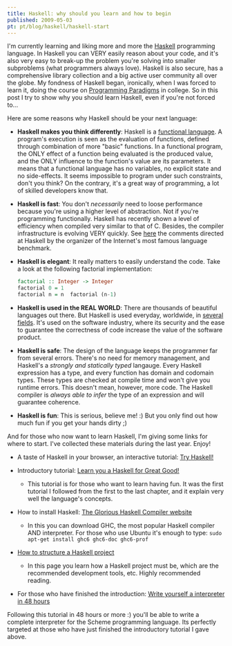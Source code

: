 ```yaml
---
title: Haskell: why should you learn and how to begin
published: 2009-05-03
pt: pt/blog/haskell/haskell-start
---
```


I'm currently learning and liking more and more the [Haskell][1] programming language. 
In Haskell you can VERY easily reason about your code,
and it's also very easy to break-up the problem you're solving into smaller subproblems (what programmers always love). 
Haskell is also secure, has a comprehensive library collection and a big active user community all over the globe. 
My fondness of Haskell began, ironically, when I was forced to learn it, doing the course on [Programming Paradigms][2] in college. 
So in this post I try to show why you should learn Haskell, even if you're not forced to...

Here are some reasons why Haskell should be your next language:

  * **Haskell makes you think differently**: Haskell is a [functional language][3]. 
    A program's execution is seen as the evaluation of functions, defined through combination of more "basic" functions. 
    In a functional program, the ONLY effect of a function being evaluated is the produced value,
    and the ONLY influence to the function's value are its parameters. 
    It means that a functional language has no variables, no explicit state and no side-effects. 
    It seems impossible to program under such constraints, don't you think? 
    On the contrary, it's a great way of programming, a lot of skilled developers know that.

  * **Haskell is fast**: You don't _necessarily_ need to loose performance because you're using a higher level of abstraction. 
    Not if you're programming functionally. Haskell has recently shown a level of efficiency when compiled very similar to that of C. 
    Besides, the compiler infrastructure is evolving VERY quickly. 
    See [here][4] the comments directed at Haskell by the organizer of the Internet's most famous language benchmark.

  * **Haskell is elegant**: It really matters to easily understand the code. Take a look at the following factorial implementation:

    ```haskell
    factorial :: Integer -> Integer
    factorial 0 = 1
    factorial n = n  factorial (n-1)
    ```

  * **Haskell is used in the REAL WORLD**: There are thousands of beautiful languages out there.
    But Haskell is used everyday, worldwide, in [several fields][5].
    It's used on the software industry, where its security and the ease to guarantee the correctness of code increase the value of the software product.

  * **Haskell is safe**: The design of the language keeps the programmer far from several errors.
    There's no need for memory management, and Haskell's a _strongly and statically typed_ langauge.
    Every Haskell expression has a type, and every function has domain and codomain types.
    These types are checked at compile time and won't give you runtime errors.
    This doesn't mean, however, more code. The Haskell compiler is _always able to infer_ the type of an expression and will guarantee coherence.

  * **Haskell is fun**: This is serious, believe me! :)
    But you only find out how much fun if you get your hands dirty ;)

And for those who now want to learn Haskell, I'm giving some links for where to start. I've collected these materials during the last year. Enjoy!

  * A taste of Haskell in your browser, an interactive tutorial: [Try Haskell!][6]

  * Introductory tutorial: [Learn you a Haskell for Great Good!][7]
      + This tutorial is for those who want to learn having fun.
        It was the first tutorial I followed from the first to the last chapter, and it explain very well the language's concepts.

  * How to install Haskell: [The Glorious Haskell Compiler website][8]
      + In this you can download GHC, the most popular Haskell compiler AND interpreter.
        For those who use Ubuntu it's enough to type: `sudo apt-get install ghc6 ghc6-doc ghc6-prof`

  * [How to structure a Haskell project][9]
      + In this page you learn how a Haskell project must be, which are the recommended development tools, etc. Highly recommended reading.

  * For those who have finished the introduction: [Write yourself a interpreter in 48 hours][10]

Following this tutorial in 48 hours or more :)
you'll be able to write a complete interpreter for the Scheme programming language.
Its perfectly targeted at those who have just finished the introductory tutorial I gave above.

[1]: <http://www.haskell.org>
[2]: <http://en.wikipedia.org/wiki/Programming_paradigms>
[3]: <http://pt.wikipedia.org/wiki/Programa%C3%A7%C3%A3o_funcional>
[4]: <http://www.haskell.org//pipermail/haskell/2006-June/018127.html>
[5]: <http://www.haskell.org/haskellwiki/Haskell_in_practice>
[6]: <http://tryhaskell.org>
[7]: <http://learnyouahaskell.com/>
[8]: <http://haskell.org/ghc/download_ghc_6_10_2.html>
[9]: <http://www.haskell.org/haskellwiki/How_to_write_a_Haskell_program>
[10]: <http://en.wikibooks.org/wiki/Write_Yourself_a_Scheme_in_48_Hours>

